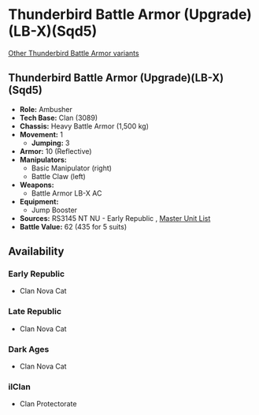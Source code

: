 # Thunderbird Battle Armor (Upgrade)(LB-X)(Sqd5) 

[Other Thunderbird Battle Armor variants](../thunderbird_battle_armor.md) 

## Thunderbird Battle Armor (Upgrade)(LB-X)(Sqd5) 

- **Role:** Ambusher 
- **Tech Base:** Clan (3089) 
- **Chassis:** Heavy Battle Armor (1,500 kg) 
- **Movement:** 1 
  - **Jumping:** 3 
- **Armor:** 10 (Reflective) 
- **Manipulators:** 
  - Basic Manipulator (right) 
  - Battle Claw (left) 
- **Weapons:** 
  - Battle Armor LB-X AC 
- **Equipment:** 
  - Jump Booster 
- **Sources:** RS3145 NT NU - Early Republic , [Master Unit List](http://masterunitlist.info/Unit/Details/8792) 
- **Battle Value:** 62 (435 for 5 suits) 

## Availability 

### Early Republic 

- Clan Nova Cat 

### Late Republic 

- Clan Nova Cat 

### Dark Ages 

- Clan Nova Cat 

### ilClan 

- Clan Protectorate 

